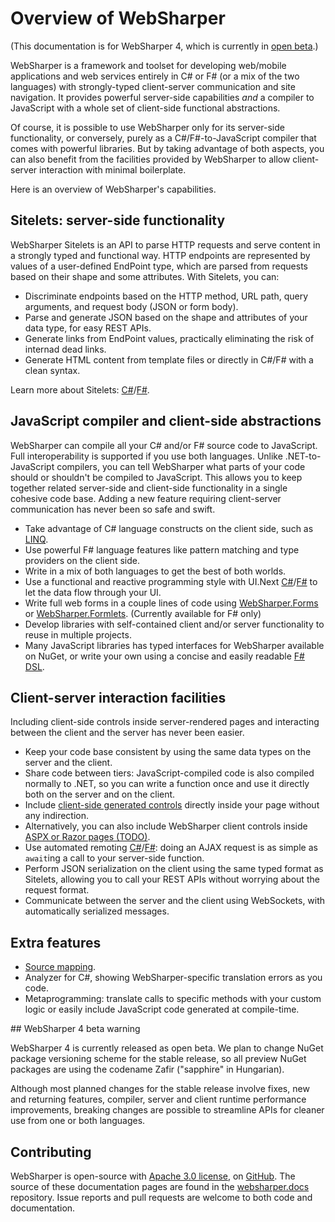 # Overview of WebSharper

(This documentation is for WebSharper 4, which is currently in [open beta](#beta).)

WebSharper is a framework and toolset for developing web/mobile applications and web services 
entirely in C# or F# (or a mix of the two languages) with strongly-typed client-server 
communication and site navigation. 
It provides powerful server-side capabilities *and* a compiler to JavaScript with
a whole set of client-side functional abstractions.

Of course, it is possible to use WebSharper only for its server-side
functionality, or conversely, purely as a C#/F#-to-JavaScript compiler that comes
with powerful libraries. But by taking advantage of both aspects, you can also
benefit from the facilities provided by WebSharper to allow client-server
interaction with minimal boilerplate.

Here is an overview of WebSharper's capabilities.

## Sitelets: server-side functionality

WebSharper Sitelets is an API to parse HTTP requests and serve content in a strongly typed and functional way.
HTTP endpoints are represented by values of a user-defined
EndPoint type, which are parsed from requests based on their shape and some
attributes. With Sitelets, you can:

* Discriminate endpoints based on the HTTP method, URL path, query arguments,
  and request body (JSON or form body).
* Parse and generate JSON based on the shape and attributes of your data type,
  for easy REST APIs.
* Generate links from EndPoint values, practically eliminating the risk of
  internad dead links.
* Generate HTML content from template files or directly in C#/F# with a clean
  syntax.

Learn more about Sitelets: [C#](Sitelets-CSharp.md)/[F#](Sitelets.md).

## JavaScript compiler and client-side abstractions

WebSharper can compile all your C# and/or F# source code to JavaScript.
Full interoperability is supported if you use both languages.
Unlike .NET-to-JavaScript compilers, you can tell WebSharper what parts of your code
should or shouldn't be compiled to JavaScript. This allows you to keep together
related server-side and client-side functionality in a single cohesive code
base. Adding a new feature requiring client-server communication has never been
so safe and swift. 

* Take advantage of C# language constructs on the client side, such as
  [LINQ](Linq-CSharp.md).
* Use powerful F# language features like pattern matching and type providers on the client side.
* Write in a mix of both languages to get the best of both worlds.
* Use a functional and reactive programming style with
  UI.Next [C#](UINext-CSharp.md)/[F#](UINext.md) to let the data flow through your UI.
* Write full web forms in a couple lines of code using
  [WebSharper.Forms](Introduction.md) or
  [WebSharper.Formlets](Formlets.md). (Currently available for F# only)
* Develop libraries with self-contained client and/or server functionality to reuse in multiple projects.
* Many JavaScript libraries has typed interfaces for WebSharper available on NuGet, 
  or write your own using a concise and easily readable [F# DSL](InterfaceGenerator.md).

## Client-server interaction facilities

Including client-side controls inside server-rendered pages and interacting
between the client and the server has never been easier.

* Keep your code base consistent by using the same data types on the server and
  the client.
* Share code between tiers: JavaScript-compiled code is also compiled normally
  to .NET, so you can write a function once and use it directly both on the
  server and on the client.
* Include [client-side generated controls](CS-Controls.md) directly
  inside your page without any indirection.
* Alternatively, you can also include WebSharper client controls inside [ASPX or
  Razor pages (TODO)](CS-AspNet.md).
* Use automated remoting [C#](Remoting-CSharp.md)/[F#](Remoting.md): doing an AJAX request is as simple
  as `await`ing a call to your server-side function.
* Perform JSON serialization on the client using the same typed format as
  Sitelets, allowing you to call your REST APIs without worrying about the
  request format.
* Communicate between the server and the client using
  WebSockets, with automatically serialized
  messages.

## Extra features

* [Source mapping](SourceMapping.md).
* Analyzer for C#, showing WebSharper-specific translation errors as you code.
* Metaprogramming: translate calls to specific methods with your custom logic or 
easily include JavaScript code generated at compile-time.

<a name="beta"/>
## WebSharper 4 beta warning

WebSharper 4 is currently released as open beta.
We plan to change NuGet package versioning scheme for the stable release, so all preview
NuGet packages are using the codename Zafir ("sapphire" in Hungarian).

Although most planned changes for the stable release involve fixes, new and returning features,
compiler, server and client runtime performance improvements, breaking changes are possible
to streamline APIs for cleaner use from one or both languages.

## Contributing
WebSharper is open-source with [Apache 3.0 license](https://github.com/intellifactory/websharper/blob/master/LICENSE.md), on [GitHub](https://github.com/intellifactory/websharper/).
The source of these documentation pages are found in the [websharper.docs](https://github.com/intellifactory/websharper.docs/) repository.
Issue reports and pull requests are welcome to both code and documentation.
